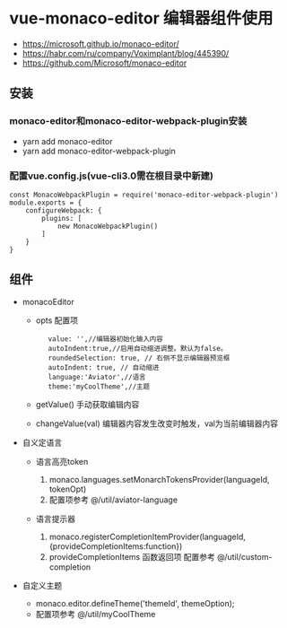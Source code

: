 # vue-monaco-editor 编辑器组件使用

*  https://microsoft.github.io/monaco-editor/
*  https://habr.com/ru/company/Voximplant/blog/445390/
*  https://github.com/Microsoft/monaco-editor

## 安装

### monaco-editor和monaco-editor-webpack-plugin安装

*  yarn add monaco-editor
*  yarn add monaco-editor-webpack-plugin

### 配置vue.config.js(vue-cli3.0需在根目录中新建)

	const MonacoWebpackPlugin = require('monaco-editor-webpack-plugin')
	module.exports = {
	    configureWebpack: {
	        plugins: [
	            new MonacoWebpackPlugin()
	        ]
	    }
	}

## 组件

* monacoEditor
   * opts 配置项
      
		    value: '',//编辑器初始化输入内容
		    autoIndent:true,//启用自动缩进调整。默认为false。
		    roundedSelection: true, // 右侧不显示编辑器预览框
		    autoIndent: true, // 自动缩进
            language:'Aviator',//语言
            theme:'myCoolTheme',//主题
  *  getValue() 手动获取编辑内容
  *  changeValue(val) 编辑器内容发生改变时触发，val为当前编辑器内容 
  
* 自义定语言 

   * 语言高亮token
     1. monaco.languages.setMonarchTokensProvider(languageId, tokenOpt)
     2. 配置项参考 @/util/aviator-language
     
   * 语言提示器
   	 1. monaco.registerCompletionItemProvider(languageId, {provideCompletionItems:function}) 
   	 2. provideCompletionItems 函数返回项 配置参考 @/util/custom-completion	
      
* 自定义主题 
	
	* monaco.editor.defineTheme('themeId', themeOption);
	* 配置项参考 @/util/myCoolTheme
